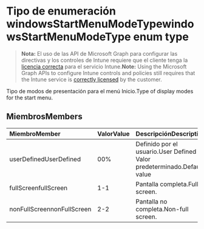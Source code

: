 # <a name="windowsstartmenumodetype-enum-type"></a><span data-ttu-id="f03c3-101">Tipo de enumeración windowsStartMenuModeType</span><span class="sxs-lookup"><span data-stu-id="f03c3-101">windowsStartMenuModeType enum type</span></span>

> <span data-ttu-id="f03c3-102">**Nota:** El uso de las API de Microsoft Graph para configurar las directivas y los controles de Intune requiere que el cliente tenga la [licencia correcta](https://go.microsoft.com/fwlink/?linkid=839381) para el servicio Intune.</span><span class="sxs-lookup"><span data-stu-id="f03c3-102">**Note:** Using the Microsoft Graph APIs to configure Intune controls and policies still requires that the Intune service is [correctly licensed](https://go.microsoft.com/fwlink/?linkid=839381) by the customer.</span></span>

<span data-ttu-id="f03c3-103">Tipo de modos de presentación para el menú Inicio.</span><span class="sxs-lookup"><span data-stu-id="f03c3-103">Type of display modes for the start menu.</span></span>
## <a name="members"></a><span data-ttu-id="f03c3-104">Miembros</span><span class="sxs-lookup"><span data-stu-id="f03c3-104">Members</span></span>
|<span data-ttu-id="f03c3-105">Miembro</span><span class="sxs-lookup"><span data-stu-id="f03c3-105">Member</span></span>|<span data-ttu-id="f03c3-106">Valor</span><span class="sxs-lookup"><span data-stu-id="f03c3-106">Value</span></span>|<span data-ttu-id="f03c3-107">Descripción</span><span class="sxs-lookup"><span data-stu-id="f03c3-107">Description</span></span>|
|:---|:---|:---|
|<span data-ttu-id="f03c3-108">userDefined</span><span class="sxs-lookup"><span data-stu-id="f03c3-108">UserDefined</span></span>|<span data-ttu-id="f03c3-109">0</span><span class="sxs-lookup"><span data-stu-id="f03c3-109">0%</span></span>|<span data-ttu-id="f03c3-110">Definido por el usuario.</span><span class="sxs-lookup"><span data-stu-id="f03c3-110">User Defined</span></span> <span data-ttu-id="f03c3-111">Valor predeterminado.</span><span class="sxs-lookup"><span data-stu-id="f03c3-111">Default value</span></span>|
|<span data-ttu-id="f03c3-112">fullScreen</span><span class="sxs-lookup"><span data-stu-id="f03c3-112">fullScreen</span></span>|<span data-ttu-id="f03c3-113">1</span><span class="sxs-lookup"><span data-stu-id="f03c3-113">-1</span></span>|<span data-ttu-id="f03c3-114">Pantalla completa.</span><span class="sxs-lookup"><span data-stu-id="f03c3-114">Full screen.</span></span>|
|<span data-ttu-id="f03c3-115">nonFullScreen</span><span class="sxs-lookup"><span data-stu-id="f03c3-115">nonFullScreen</span></span>|<span data-ttu-id="f03c3-116">2</span><span class="sxs-lookup"><span data-stu-id="f03c3-116">-2</span></span>|<span data-ttu-id="f03c3-117">Pantalla no completa.</span><span class="sxs-lookup"><span data-stu-id="f03c3-117">Non-full screen.</span></span>|








